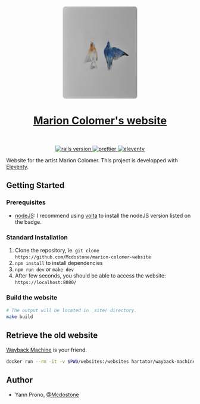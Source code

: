 <div align="center">
  <br>
  <img
    alt="Painting of 2 birds"
    src="./src/assets/images/portfolio/birds/1.jpg"
    width="200"
    style="border-radius: 7px"
  />
  <br/>
  <h1><a href="https://www.instagram.com/colomermarion/?hl=en" rel="nofollow noreferrer noopener" target="_blank">Marion Colomer's website</a></h1>
</div>
<br/>
<p align="center">
  <a href="https://nodejs.org/en/">
    <img src="https://img.shields.io/badge/Node-16.13.2-green.svg" alt="rails version"/>
  </a>
  <a href="https://github.com/prettier/prettier">
    <img src="https://img.shields.io/badge/code_style-Prettier-ff69b4.svg" alt="prettier"/>
  </a>
  <a href="https://www.11ty.dev">
    <img src="https://img.shields.io/badge/Powered%20By-Eleventy-blue" alt="eleventy"/>
  </a>
</p>

Website for the artist Marion Colomer. This project is developped with [Eleventy](https://www.11ty.dev).

## Getting Started

### Prerequisites

- [nodeJS](https://nodejs.org/): I recommend using [volta](https://volta.sh/) to install the nodeJS version listed on the badge.

### Standard Installation

1. Clone the repository, ie. `git clone https://github.com/Mcdostone/marion-colomer-website`
1. `npm install` to install dependencies
1. `npm run dev` or `make dev`
1. After few seconds, you should be able to access the website: `https://localhost:8080/`

### Build the website

```bash
# The output will be located in _site/ directory.
make build
```

## Retrieve the old website

[Wayback Machine](https://archive.org/web/web.php) is your friend.

```bash
docker run --rm -it -v $PWD/websites:/websites hartator/wayback-machine-downloader http://marioncolomer.com
```

## Author

- Yann Prono, [@Mcdostone](https://github.com/Mcdostone)
